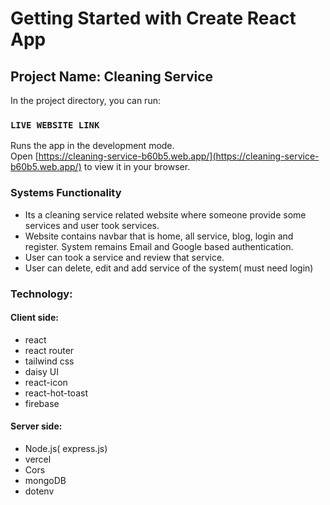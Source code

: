 # Getting Started with Create React App

## Project Name: Cleaning Service

In the project directory, you can run:

### `LIVE WEBSITE LINK`

Runs the app in the development mode.\
Open [https://cleaning-service-b60b5.web.app/](https://cleaning-service-b60b5.web.app/) to view it in your browser.

### Systems Functionality

- Its a cleaning service related website where someone provide some services and user took services.
- Website contains navbar that is home, all service, blog, login and register.
  System remains Email and Google based authentication.
- User can took a service and review that service.
- User can delete, edit and add service of the system( must need login)

### Technology:

#### Client side:

- react
- react router
- tailwind css
- daisy UI
- react-icon
- react-hot-toast
- firebase

#### Server side:

- Node.js( express.js)
- vercel
- Cors
- mongoDB
- dotenv
